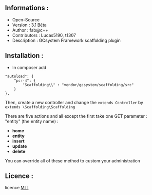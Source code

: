 ﻿Informations :
-----------

* Open-Source
* Version  : 3.1 Bêta
* Author : fab@c++
* Contributors : Lucas5190, t1307
* Description : GCsystem Framework scaffolding plugin

Installation :
-----------

* In composer add

```text
"autoload": {
	"psr-4": {
		"Scaffolding\\" : "vendor/gcsystem/scaffolding/src"
	}
},
```
Then, create a new controller and change the `extends Controller` by `extends \Scaffolding\Scaffolding`

There are five actions and all except the first take one GET parameter : "entity" (the entity name) : 

 - **home**
 - **entity**
 - **insert**
 - **update**
 - **delete**

You can override all of these method to custom your administration

Licence :
-----------

licence [MIT](http://opensource.org/licenses/MIT)